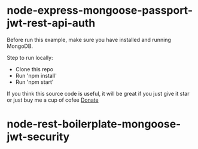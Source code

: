 # node-express-mongoose-passport-jwt-rest-api-auth

Before run this example, make sure you have installed and running MongoDB.

Step to run locally:

* Clone this repo
* Run 'npm install'
* Run 'npm start'

If you think this source code is useful, it will be great if you just give it star or just buy me a cup of cofee [Donate](http://p-y.tm/zuxXN2or)
# node-rest-boilerplate-mongoose-jwt-security
